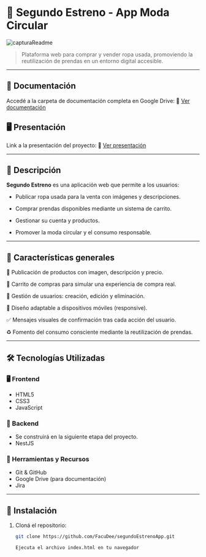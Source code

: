 # 🛒 Segundo Estreno - App Moda Circular

![capturaReadme](https://github.com/user-attachments/assets/b227fe2e-1644-4a8e-b14b-2d07f173c181)

> Plataforma web para comprar y vender ropa usada, promoviendo la reutilización de prendas en un entorno digital accesible.

---

## 📂 Documentación
Accedé a la carpeta de documentación completa en Google Drive:
🔗 [Ver documentación](https://drive.google.com/drive/folders/1RyvozNMGtN-Vp32IwOnOkx_btwdP2gL-)

## 🖥️ Presentación
Link a la presentación del proyecto:
🔗 [Ver presentación](https://gamma.app/docs/Segundo-Estreno-gt28i25c38ine3n?mode=doc)

---

## 📝 Descripción

**Segundo Estreno** es una aplicación web que permite a los usuarios:

- Publicar ropa usada para la venta con imágenes y descripciones.

- Comprar prendas disponibles mediante un sistema de carrito.

- Gestionar su cuenta y productos.

- Promover la moda circular y el consumo responsable.

---

## 🌟 Características generales

📸 Publicación de productos con imagen, descripción y precio.

🛒 Carrito de compras para simular una experiencia de compra real.

👤 Gestión de usuarios: creación, edición y eliminación.

📱 Diseño adaptable a dispositivos móviles (responsive).

✅ Mensajes visuales de confirmación tras cada acción del usuario.

♻️ Fomento del consumo consciente mediante la reutilización de prendas.

---

## 🛠️ Tecnologías Utilizadas

### 🖥️ Frontend
- HTML5
- CSS3
- JavaScript

### 🧠 Backend
- Se construirá en la siguiente etapa del proyecto.
- NestJS

### 🧰 Herramientas y Recursos
- Git & GitHub
- Google Drive (para documentación)
- Jira  

---

## 🚀 Instalación

1. Cloná el repositorio:
   ```bash
   git clone https://github.com/FacuDee/segundoEstrenoApp.git
   ```

   ```bash
   Ejecuta el archivo index.html en tu navegador
   ```
